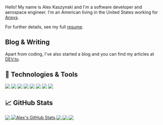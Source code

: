 Hello!  My name is Alex Kaszynski and I'm a software developer and aerospace engineer. I'm an American living in the United States working for [Ansys](https://www.ansys.com/).

For further details, see my full [resume](https://github.com/akaszynski/resume).

## Blog & Writing

Apart from coding, I've also started a blog and you can find my articles at [DEV.to](https://dev.to/akaszynski).

## 🔧 Technologies & Tools
![](https:///badge/OS-Linux-informational?style=flat&logo=linux&logoColor=white&color=2bbc8a)
![](https://img.shields.io/badge/Code-Python-informational?style=flat&logo=python&logoColor=white&color=2bbc8a)
![](https://img.shields.io/badge/Code-C++-informational?style=flat&logo=c%2B%2B&logoColor=white&color=2bbc8a)
![](https://img.shields.io/badge/Code-Make-informational?style=flat&logo=cmake&logoColor=white&color=2bbc8a)
![](https://img.shields.io/badge/Shell-Bash-informational?style=flat&logo=gnu-bash&logoColor=white&color=2bbc8a)
![](https://img.shields.io/badge/Tools-Docker-informational?style=flat&logo=docker&logoColor=white&color=2bbc8a)
![](https://img.shields.io/badge/Tools-Kubernetes-informational?style=flat&logo=kubernetes&logoColor=white&color=2bbc8a)
![](https://img.shields.io/badge/Editors-Emacs-informational?style=flat&logoColor=white&color=2bbc8a)

## &#x1f4c8; GitHub Stats

<a href="https://github.com/akaszynski/akaszynski">
  <img align="center" src="https://github-readme-stats.vercel.app/api/top-langs/?username=akaszynski&hide=java,html&title_color=ffffff&text_color=c9cacc&icon_color=2bbc8a&bg_color=1d1f21" />
</a>
<a href="https://github.com/akaszynski/akaszynski">
  <img align="center" src="https://github-readme-stats.vercel.app/api?username=akaszynski&show_icons=true&line_height=27&count_private=true&title_color=ffffff&text_color=c9cacc&icon_color=2bbc8a&bg_color=1d1f21" alt="Alex's GitHub Stats" />
</a>

<a href="https://github.com/pyansys/pymapdl">
  <img align="center" src="https://github-readme-stats.vercel.app/api/pin/?username=pyansys&repo=pymapdl&title_color=ffffff&text_color=c9cacc&icon_color=2bbc8a&bg_color=1d1f21" />
</a>

<a href="https://github.com/akaszynski/keepa">
  <img align="center" src="https://github-readme-stats.vercel.app/api/pin/?username=akaszynski&repo=keepa&title_color=ffffff&text_color=c9cacc&icon_color=2bbc8a&bg_color=1d1f21" />
</a>

<a href="https://github.com/pyvista/pyvista">
  <img align="center" src="https://github-readme-stats.vercel.app/api/pin/?username=pyvista&repo=pyvista&title_color=ffffff&text_color=c9cacc&icon_color=2bbc8a&bg_color=1d1f21" />
</a>

<!-- Resources -->
<!-- Icons: https://simpleicons.org/ -->
<!-- GitHub Stats: https://github.com/anuraghazra/github-readme-stats -->
<!-- Emojis: https://emojipedia.org/emoji/ -->
<!-- HTML Emojis: https://www.fileformat.info/index.htm -->
<!-- Shields: https://shields.io/ -->
<!-- Awesome GitHub Profile README: https://github.com/abhisheknaiidu/awesome-github-profile-readme -->
